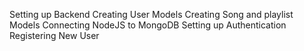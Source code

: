 Setting up Backend
Creating User Models
Creating Song and playlist Models
Connecting NodeJS to MongoDB
Setting up Authentication
Registering New User
